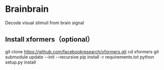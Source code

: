 # Brainbrain
Decode visual stimuli from brain signal

## Install xformers（optional）
git clone https://github.com/facebookresearch/xformers.git
cd xformers
git submodule update --init --recursive
pip install -r requirements.txt
python setup.py install


